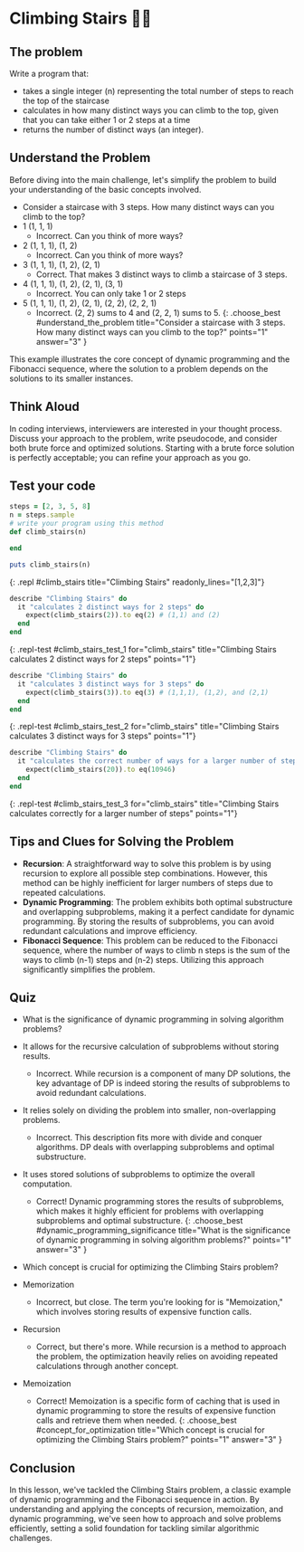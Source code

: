 # Climbing Stairs 🧗‍♀️

## The problem
Write a program that:

- takes a single integer (n) representing the total number of steps to reach the top of the staircase
- calculates in how many distinct ways you can climb to the top, given that you can take either 1 or 2 steps at a time
- returns the number of distinct ways (an integer).

## Understand the Problem
Before diving into the main challenge, let's simplify the problem to build your understanding of the basic concepts involved.

- Consider a staircase with 3 steps. How many distinct ways can you climb to the top?
- 1 (1, 1, 1)
  - Incorrect. Can you think of more ways?
- 2 (1, 1, 1), (1, 2)
  - Incorrect. Can you think of more ways?
- 3 (1, 1, 1), (1, 2), (2, 1)
  - Correct. That makes 3 distinct ways to climb a staircase of 3 steps.
- 4 (1, 1, 1), (1, 2), (2, 1), (3, 1)
  - Incorrect. You can only take 1 or 2 steps
- 5 (1, 1, 1), (1, 2), (2, 1), (2, 2), (2, 2, 1) 
  - Incorrect. (2, 2) sums to 4 and (2, 2, 1) sums to 5.
{: .choose_best #understand_the_problem title="Consider a staircase with 3 steps. How many distinct ways can you climb to the top?" points="1" answer="3" }

This example illustrates the core concept of dynamic programming and the Fibonacci sequence, where the solution to a problem depends on the solutions to its smaller instances.

## Think Aloud
In coding interviews, interviewers are interested in your thought process. Discuss your approach to the problem, write pseudocode, and consider both brute force and optimized solutions. Starting with a brute force solution is perfectly acceptable; you can refine your approach as you go.

## Test your code

```ruby
steps = [2, 3, 5, 8]
n = steps.sample
# write your program using this method
def climb_stairs(n)

end

puts climb_stairs(n)
```
{: .repl #climb_stairs title="Climbing Stairs" readonly_lines="[1,2,3]"}

```ruby
describe "Climbing Stairs" do
  it "calculates 2 distinct ways for 2 steps" do
    expect(climb_stairs(2)).to eq(2) # (1,1) and (2)
  end
end
```
{: .repl-test #climb_stairs_test_1 for="climb_stairs" title="Climbing Stairs calculates 2 distinct ways for 2 steps" points="1"}

```ruby
describe "Climbing Stairs" do
  it "calculates 3 distinct ways for 3 steps" do
    expect(climb_stairs(3)).to eq(3) # (1,1,1), (1,2), and (2,1)
  end
end
```
{: .repl-test #climb_stairs_test_2 for="climb_stairs" title="Climbing Stairs calculates 3 distinct ways for 3 steps" points="1"}

```ruby
describe "Climbing Stairs" do
  it "calculates the correct number of ways for a larger number of steps, demonstrating the algorithm's efficiency" do
    expect(climb_stairs(20)).to eq(10946)
  end
end
```
{: .repl-test #climb_stairs_test_3 for="climb_stairs" title="Climbing Stairs calculates correctly for a larger number of steps" points="1"}

## Tips and Clues for Solving the Problem
- **Recursion**: A straightforward way to solve this problem is by using recursion to explore all possible step combinations. However, this method can be highly inefficient for larger numbers of steps due to repeated calculations.
- **Dynamic Programming**: The problem exhibits both optimal substructure and overlapping subproblems, making it a perfect candidate for dynamic programming. By storing the results of subproblems, you can avoid redundant calculations and improve efficiency.
- **Fibonacci Sequence**: This problem can be reduced to the Fibonacci sequence, where the number of ways to climb n steps is the sum of the ways to climb (n-1) steps and (n-2) steps. Utilizing this approach significantly simplifies the problem.

## Quiz

- What is the significance of dynamic programming in solving algorithm problems?
- It allows for the recursive calculation of subproblems without storing results.
  - Incorrect. While recursion is a component of many DP solutions, the key advantage of DP is indeed storing the results of subproblems to avoid redundant calculations.
- It relies solely on dividing the problem into smaller, non-overlapping problems.
  - Incorrect. This description fits more with divide and conquer algorithms. DP deals with overlapping subproblems and optimal substructure.
- It uses stored solutions of subproblems to optimize the overall computation.
  - Correct! Dynamic programming stores the results of subproblems, which makes it highly efficient for problems with overlapping subproblems and optimal substructure.
{: .choose_best #dynamic_programming_significance title="What is the significance of dynamic programming in solving algorithm problems?" points="1" answer="3" }

- Which concept is crucial for optimizing the Climbing Stairs problem?
- Memorization
  - Incorrect, but close. The term you're looking for is "Memoization," which involves storing results of expensive function calls.
- Recursion
  - Correct, but there's more. While recursion is a method to approach the problem, the optimization heavily relies on avoiding repeated calculations through another concept.
- Memoization
  - Correct! Memoization is a specific form of caching that is used in dynamic programming to store the results of expensive function calls and retrieve them when needed.
{: .choose_best #concept_for_optimization title="Which concept is crucial for optimizing the Climbing Stairs problem?" points="1" answer="3" }

## Conclusion
In this lesson, we've tackled the Climbing Stairs problem, a classic example of dynamic programming and the Fibonacci sequence in action. By understanding and applying the concepts of recursion, memoization, and dynamic programming, we've seen how to approach and solve problems efficiently, setting a solid foundation for tackling similar algorithmic challenges.
